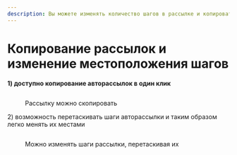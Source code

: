 ```yaml
---
description: Вы можете изменять количество шагов в рассылке и копировать
---
```


# Копирование рассылок и изменение местоположения шагов

**1) доступно копирование авторассылок в один клик**&#x20;

<figure><img src="../../.gitbook/assets/image (61).png" alt=""><figcaption><p>Рассылку можно скопировать</p></figcaption></figure>

2\) возможность перетаскивать шаги авторассылки и таким образом легко менять их местами

<figure><img src="../../.gitbook/assets/image (56).png" alt=""><figcaption><p>Можно изменять шаги рассылки, перетаскивая их</p></figcaption></figure>

